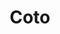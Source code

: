 ---
title: "Coto"
url: /ciudad-autonoma-de-buenos-aires/coto-avenida-avellaneda/
shop: Supermarkt
---